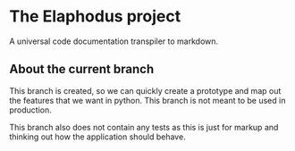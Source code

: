 # The Elaphodus project

A universal code documentation transpiler to markdown.

## About the current branch

This branch is created, so we can quickly create a prototype and map out the features that we want in python.
This branch is not meant to be used in production.

This branch also does not contain any tests as this is just for markup and thinking out how the application should 
behave.
